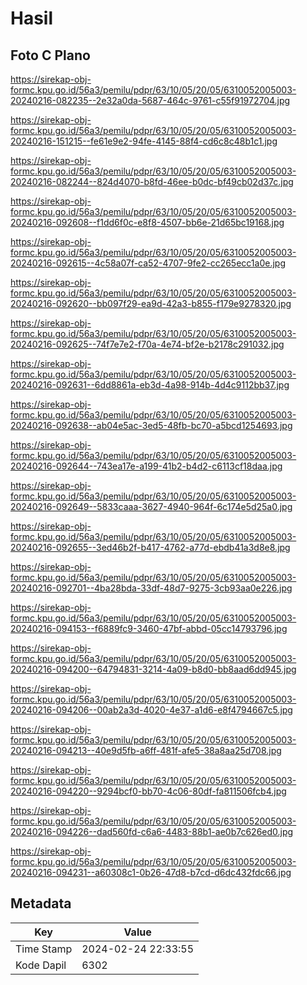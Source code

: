 # Hasil

## Foto C Plano

https://sirekap-obj-formc.kpu.go.id/56a3/pemilu/pdpr/63/10/05/20/05/6310052005003-20240216-082235--2e32a0da-5687-464c-9761-c55f91972704.jpg

https://sirekap-obj-formc.kpu.go.id/56a3/pemilu/pdpr/63/10/05/20/05/6310052005003-20240216-151215--fe61e9e2-94fe-4145-88f4-cd6c8c48b1c1.jpg

https://sirekap-obj-formc.kpu.go.id/56a3/pemilu/pdpr/63/10/05/20/05/6310052005003-20240216-082244--824d4070-b8fd-46ee-b0dc-bf49cb02d37c.jpg

https://sirekap-obj-formc.kpu.go.id/56a3/pemilu/pdpr/63/10/05/20/05/6310052005003-20240216-092608--f1dd6f0c-e8f8-4507-bb6e-21d65bc19168.jpg

https://sirekap-obj-formc.kpu.go.id/56a3/pemilu/pdpr/63/10/05/20/05/6310052005003-20240216-092615--4c58a07f-ca52-4707-9fe2-cc265ecc1a0e.jpg

https://sirekap-obj-formc.kpu.go.id/56a3/pemilu/pdpr/63/10/05/20/05/6310052005003-20240216-092620--bb097f29-ea9d-42a3-b855-f179e9278320.jpg

https://sirekap-obj-formc.kpu.go.id/56a3/pemilu/pdpr/63/10/05/20/05/6310052005003-20240216-092625--74f7e7e2-f70a-4e74-bf2e-b2178c291032.jpg

https://sirekap-obj-formc.kpu.go.id/56a3/pemilu/pdpr/63/10/05/20/05/6310052005003-20240216-092631--6dd8861a-eb3d-4a98-914b-4d4c9112bb37.jpg

https://sirekap-obj-formc.kpu.go.id/56a3/pemilu/pdpr/63/10/05/20/05/6310052005003-20240216-092638--ab04e5ac-3ed5-48fb-bc70-a5bcd1254693.jpg

https://sirekap-obj-formc.kpu.go.id/56a3/pemilu/pdpr/63/10/05/20/05/6310052005003-20240216-092644--743ea17e-a199-41b2-b4d2-c6113cf18daa.jpg

https://sirekap-obj-formc.kpu.go.id/56a3/pemilu/pdpr/63/10/05/20/05/6310052005003-20240216-092649--5833caaa-3627-4940-964f-6c174e5d25a0.jpg

https://sirekap-obj-formc.kpu.go.id/56a3/pemilu/pdpr/63/10/05/20/05/6310052005003-20240216-092655--3ed46b2f-b417-4762-a77d-ebdb41a3d8e8.jpg

https://sirekap-obj-formc.kpu.go.id/56a3/pemilu/pdpr/63/10/05/20/05/6310052005003-20240216-092701--4ba28bda-33df-48d7-9275-3cb93aa0e226.jpg

https://sirekap-obj-formc.kpu.go.id/56a3/pemilu/pdpr/63/10/05/20/05/6310052005003-20240216-094153--f6889fc9-3460-47bf-abbd-05cc14793796.jpg

https://sirekap-obj-formc.kpu.go.id/56a3/pemilu/pdpr/63/10/05/20/05/6310052005003-20240216-094200--64794831-3214-4a09-b8d0-bb8aad6dd945.jpg

https://sirekap-obj-formc.kpu.go.id/56a3/pemilu/pdpr/63/10/05/20/05/6310052005003-20240216-094206--00ab2a3d-4020-4e37-a1d6-e8f4794667c5.jpg

https://sirekap-obj-formc.kpu.go.id/56a3/pemilu/pdpr/63/10/05/20/05/6310052005003-20240216-094213--40e9d5fb-a6ff-481f-afe5-38a8aa25d708.jpg

https://sirekap-obj-formc.kpu.go.id/56a3/pemilu/pdpr/63/10/05/20/05/6310052005003-20240216-094220--9294bcf0-bb70-4c06-80df-fa811506fcb4.jpg

https://sirekap-obj-formc.kpu.go.id/56a3/pemilu/pdpr/63/10/05/20/05/6310052005003-20240216-094226--dad560fd-c6a6-4483-88b1-ae0b7c626ed0.jpg

https://sirekap-obj-formc.kpu.go.id/56a3/pemilu/pdpr/63/10/05/20/05/6310052005003-20240216-094231--a60308c1-0b26-47d8-b7cd-d6dc432fdc66.jpg


## Metadata

| Key        | Value               |
| ---------- | ------------------- |
| Time Stamp | 2024-02-24 22:33:55 |
| Kode Dapil | 6302                |



